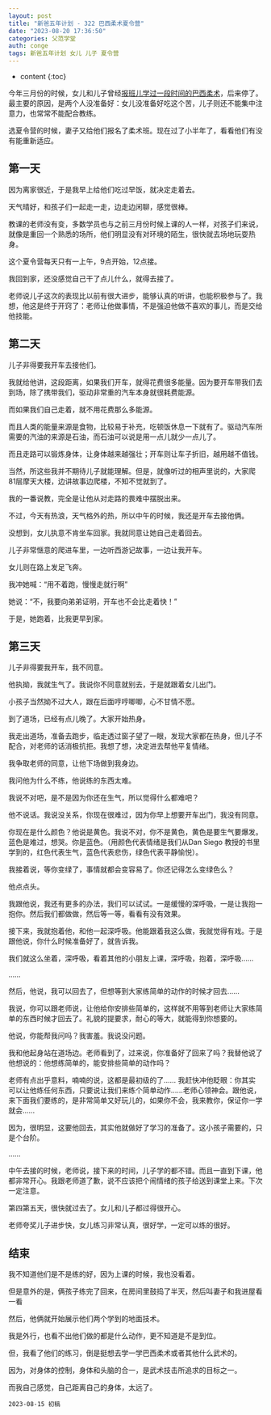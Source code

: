 ```yaml
---
layout: post
title: "新爸五年计划 - 322 巴西柔术夏令营"
date: "2023-08-20 17:36:50"
categories: 父范学堂
auth: conge
tags: 新爸五年计划 女儿 儿子 夏令营
---
```

* content
{:toc}

今年三月份的时候，女儿和儿子曾经[报班儿学过一段时间的巴西柔术](https://conge.livingwithfcs.org/2023/03/04/NewDaddy-letter/)，后来停了。最主要的原因，是两个人没准备好：女儿没准备好吃这个苦，儿子则还不能集中注意力，也常常不能配合教练。

选夏令营的时候，妻子又给他们报名了柔术班。现在过了小半年了，看看他们有没有能重新适应。




## 第一天

因为离家很近，于是我早上给他们吃过早饭，就决定走着去。

天气晴好，和孩子们一起走一走，边走边闲聊，感觉很棒。

教课的老师没有变，多数学员也与之前三月份时候上课的人一样，对孩子们来说，就像是重回一个熟悉的场所，他们明显没有对环境的陌生，很快就去场地玩耍热身。

这个夏令营每天只有一上午，9点开始，12点接。

我回到家，还没感觉自己干了点儿什么，就得去接了。

老师说儿子这次的表现比以前有很大进步，能够认真的听讲，也能积极参与了。我想，他这是终于开窍了：老师让他做事情，不是强迫他做不喜欢的事儿，而是交给他技能。

## 第二天

儿子非得要我开车去接他们。

我就给他讲，这段距离，如果我们开车，就得花费很多能量。因为要开车带我们去到场，除了携带我们，驱动非常重的汽车本身就很耗费能源。

而如果我们自己走着，就不用花费那么多能源。

而且人类的能量来源是食物，比较易于补充，吃顿饭休息一下就有了。驱动汽车所需要的汽油的来源是石油，而石油可以说是用一点儿就少一点儿了。

而且走路可以锻炼身体，让身体越来越强壮；开车则让车子折旧，越用越不值钱。

当然，所这些我并不期待儿子就能理解。但是，就像听过的相声里说的，大家爬81层摩天大楼，边讲故事边爬楼，不知不觉就到了。

我的一番说教，完全是让他从对走路的畏难中摆脱出来。

不过，今天有热浪，天气格外的热，所以中午的时候，我还是开车去接他俩。

没想到，女儿执意不肯坐车回家。我就同意让她自己走着回去。

儿子非常惬意的爬进车里，一边听西游记故事，一边让我开车。

女儿则在路上发足飞奔。

我冲她喊：“用不着跑，慢慢走就行啊”

她说：“不，我要向弟弟证明，开车也不会比走着快！”

于是，她跑着，比我更早到家。

## 第三天

儿子非得要我开车，我不同意。

他执拗，我就生气了。我说你不同意就别去，于是就跟着女儿出门。

小孩子当然拗不过大人，跟在后面哼哼唧唧，心不甘情不愿。

到了道场，已经有点儿晚了。大家开始热身。

我走出道场，准备去跑步，临走透过窗子望了一眼，发现大家都在热身，但儿子不配合，对老师的话消极抗拒。我想了想，决定进去帮他平复情绪。

我争取老师的同意，让他下场做到我身边。

我问他为什么不练，他说练的东西太难。

我说不对吧，是不是因为你还在生气，所以觉得什么都难吧？

他不说话。我说没关系，你现在很难过，因为你早上想要开车出门，我没有同意。

你现在是什么颜色？他说是黄色。我说不对，你不是黄色，黄色是要生气要爆发。蓝色是难过，想哭。你是蓝色。（用颜色代表情绪是我们从Dan Siego 教授的书里学到的，红色代表生气，蓝色代表悲伤，绿色代表平静愉悦）。

我接着说，等你变绿了，事情就都会变容易了。你还记得怎么变绿色么？

他点点头。

我跟他说，我还有更多的办法，我们可以试试。一是缓慢的深呼吸，一是让我抱一抱你。然后我们都做做，然后等一等，看看有没有效果。

接下来，我就抱着他，和他一起深呼吸。他能跟着我这么做，我就觉得有戏。于是跟他说，你什么时候准备好了，就告诉我。

我们就这么坐着，深呼吸，看着其他的小朋友上课，深呼吸，抱着，深呼吸……

……

然后，他说，我可以回去了，但想等到大家练简单的动作的时候才回去……

我说，你可以跟老师说，让他给你安排些简单的，这样就不用等到老师让大家练简单的东西时候才回去了。礼貌的提要求，耐心的等大，就能得到你想要的。

他说，你能帮我问吗？我害羞。我说没问题。

我和他起身站在道场边。老师看到了，过来说，你准备好了回来了吗？我替他说了他想说的：他想练简单的，能安排些简单的动作吗？

老师有点出乎意料，喃喃的说，这都是最初级的了…… 我赶快冲他眨眼：你其实可以让他练任何东西，只要说让我们来练个简单动作……老师心领神会。跟他说，来下面我们要练的，是非常简单又好玩儿的，如果你不会，我来教你，保证你一学就会……

因为，很明显，这要他回去，其实他就做好了学习的准备了。这小孩子需要的，只是个台阶。

……

中午去接的时候，老师说，接下来的时间，儿子学的都不错。而且一直到下课，他都非常开心。我跟老师道了歉，说不应该把个闹情绪的孩子给送到课堂上来。下次一定注意。

第四第五天，很快就过去了。女儿和儿子都过得很开心。

老师夸奖儿子进步快，女儿练习非常认真，很好学，一定可以练的很好。

## 结束

我不知道他们是不是练的好，因为上课的时候，我也没看着。

但是意外的是，俩孩子练完了回来，在房间里鼓捣了半天，然后叫妻子和我进屋看一看

然后，他俩就开始展示他们两个学到的地面技术。

我是外行，也看不出他们做的都是什么动作，更不知道是不是到位。

但，我看了他们的练习，倒是挺想去学一学巴西柔术或者其他什么武术的。

因为，对身体的控制，身体和头脑的合一，是武术技击所追求的目标之一。

而我自己感觉，自己距离自己的身体，太远了。

```
2023-08-15 初稿
```

